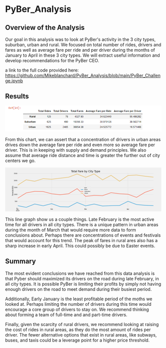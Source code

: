 # PyBer_Analysis

## Overview of the Analysis

Our goal in this analysis was to look at PyBer's activity in the 3 city types, suburban, urban and rural. We focused on total number of rides, drivers and fares as well as average fare per ride and per driver during the months of January to April in these 3 city types. We will extract useful information and develop recommendations for the PyBer CEO.

a link to the full code provided here: https://github.com/Mikeblanchard/PyBer_Analysis/blob/main/PyBer_Challenge.ipynb

## Results

![](https://github.com/Mikeblanchard/PyBer_Analysis/blob/main/analysis/Rides_chart.png)

From this chart, we can assert that a concentration of drivers in urban areas drives down the average fare per ride and even more so average fare per driver. This is in keeping with supply and demand principles. We also assume that average ride distance and time is greater the further out of city centers we go. 

![](https://github.com/Mikeblanchard/PyBer_Analysis/blob/main/analysis/PyBer_fare_summary.png)

This line graph show us a couple things. Late February is the most active time for all drivers in all city types. There is a unique pattern in urban areas during the month of March that would require more data to form conclusions about. Perhaps there are concentrations of events and festivals that would account for this trend. The peak of fares in rural ares also has a sharp increase in early April. This could possibly be due to Easter events. 

## Summary 

The most evident conclusions we have reached from this data analysis is that Pyber should maximized its drivers on the road during late February, in all city types. It is possible PyBer is limiting their profits by simply not having enough drivers on the road to meet demand during their busiest period. 

Additionally, Early January is the least profitable period of the moths we looked at. Perhaps limiting the number of drivers during this time would encourage a core group of drivers to stay on. We recommend thinking about forming a team of full-time and and part-time drivers. 

Finally, given the scarcity of rural drivers, we recommend looking at raising the cost of rides in rural areas, as they do the most amount of rides per driver. The fewer alternative options that exist in rural areas, like subways, buses, and taxis could be a leverage point for a higher price threshold. 
